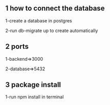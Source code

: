 ## 1 how to connect the database
1-create a database in postgres

2-run db-migrate up to create automatically

## 2 ports
1-backend=>3000

2-database=>5432

## 3 package install
1-run npm install in terminal
 
